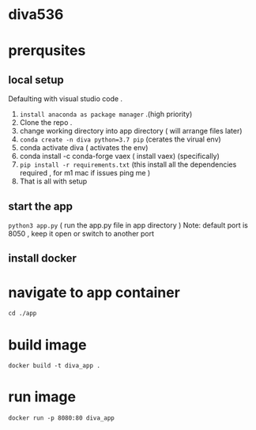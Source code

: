 # diva536

# prerqusites

## local setup 

Defaulting with visual studio code .
1. `install anaconda as package manager` .(high priority)
2. Clone the repo . 
3. change working directory  into app directory ( will arrange files later)
5. `conda create -n diva python=3.7 pip` (cerates the virual env) 
6. conda activate diva ( activates the env)
7. conda install -c conda-forge vaex ( install vaex) (specifically)
8. `pip install -r requirements.txt` (this install all the dependencies required , for m1 mac if issues ping me )
9. That is all with setup 

## start the app
`python3 app.py` ( run the app.py file in app directory ) 
Note: default port is 8050 , keep it open or switch to another port



## install docker 

# navigate to app container
`cd ./app`

# build image 
`docker build -t diva_app .`

# run image 
`docker run -p 8080:80 diva_app`
